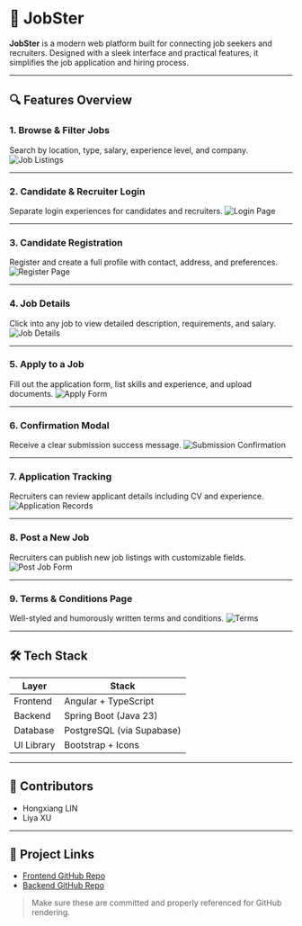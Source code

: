 # 💼 JobSter

**JobSter** is a modern web platform built for connecting job seekers and recruiters. Designed with a sleek interface and practical features, it simplifies the job application and hiring process.

---

## 🔍 Features Overview

### 1. Browse & Filter Jobs
Search by location, type, salary, experience level, and company.
![Job Listings](./screenshots/job-listings.png)

---

### 2. Candidate & Recruiter Login
Separate login experiences for candidates and recruiters.
![Login Page](./screenshots/login.png)

---

### 3. Candidate Registration
Register and create a full profile with contact, address, and preferences.
![Register Page](./screenshots/register.png)

---

### 4. Job Details
Click into any job to view detailed description, requirements, and salary.
![Job Details](./screenshots/job-details.png)

---

### 5. Apply to a Job
Fill out the application form, list skills and experience, and upload documents.
![Apply Form](./screenshots/apply.png)

---

### 6. Confirmation Modal
Receive a clear submission success message.
![Submission Confirmation](./screenshots/submitted.png)

---

### 7. Application Tracking
Recruiters can review applicant details including CV and experience.
![Application Records](./screenshots/records.png)

---

### 8. Post a New Job
Recruiters can publish new job listings with customizable fields.
![Post Job Form](./screenshots/post-job.png)

---

### 9. Terms & Conditions Page
Well-styled and humorously written terms and conditions.
![Terms](./screenshots/terms.png)

---

## 🛠 Tech Stack

| Layer       | Stack                        |
|-------------|------------------------------|
| Frontend    | Angular + TypeScript         |
| Backend     | Spring Boot (Java 23)        |
| Database    | PostgreSQL (via Supabase)    |
| UI Library  | Bootstrap + Icons            |

---

## 👥 Contributors
- Hongxiang LIN
- Liya XU

---

## 🔗 Project Links

- [Frontend GitHub Repo](https://github.com/xuliya000/job-portal-frontend)
- [Backend GitHub Repo](https://github.com/xuliya000/job-portal-backend)


> Make sure these are committed and properly referenced for GitHub rendering.
